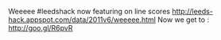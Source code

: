 Weeeee #leedshack now featuring on line scores http://leeds-hack.appspot.com/data/2011v6/weeeee.html Now we get to : http://goo.gl/R6pvR
